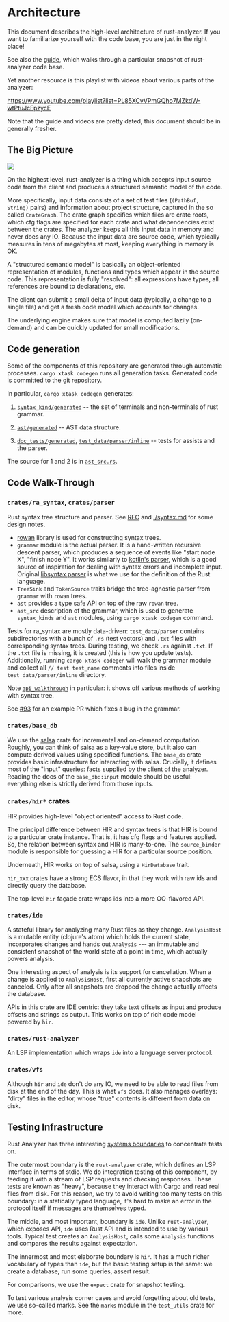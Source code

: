 # Architecture

This document describes the high-level architecture of rust-analyzer.
If you want to familiarize yourself with the code base, you are just
in the right place!

See also the [guide](./guide.md), which walks through a particular snapshot of
rust-analyzer code base.

Yet another resource is this playlist with videos about various parts of the
analyzer:

https://www.youtube.com/playlist?list=PL85XCvVPmGQho7MZkdW-wtPtuJcFpzycE

Note that the guide and videos are pretty dated, this document should be in
generally fresher.

## The Big Picture

![](https://user-images.githubusercontent.com/1711539/50114578-e8a34280-0255-11e9-902c-7cfc70747966.png)

On the highest level, rust-analyzer is a thing which accepts input source code
from the client and produces a structured semantic model of the code.

More specifically, input data consists of a set of test files (`(PathBuf,
String)` pairs) and information about project structure, captured in the so
called `CrateGraph`. The crate graph specifies which files are crate roots,
which cfg flags are specified for each crate and what dependencies exist between
the crates. The analyzer keeps all this input data in memory and never does any
IO. Because the input data are source code, which typically measures in tens of
megabytes at most, keeping everything in memory is OK.

A "structured semantic model" is basically an object-oriented representation of
modules, functions and types which appear in the source code. This representation
is fully "resolved": all expressions have types, all references are bound to
declarations, etc.

The client can submit a small delta of input data (typically, a change to a
single file) and get a fresh code model which accounts for changes.

The underlying engine makes sure that model is computed lazily (on-demand) and
can be quickly updated for small modifications.


## Code generation

Some of the components of this repository are generated through automatic
processes. `cargo xtask codegen` runs all generation tasks. Generated code is
committed to the git repository.

In particular, `cargo xtask codegen` generates:

1. [`syntax_kind/generated`](https://github.com/rust-analyzer/rust-analyzer/blob/a0be39296d2925972cacd9fbf8b5fb258fad6947/crates/ra_parser/src/syntax_kind/generated.rs)
  -- the set of terminals and non-terminals of rust grammar.

2. [`ast/generated`](https://github.com/rust-analyzer/rust-analyzer/blob/a0be39296d2925972cacd9fbf8b5fb258fad6947/crates/ra_syntax/src/ast/generated.rs)
  -- AST data structure.

3. [`doc_tests/generated`](https://github.com/rust-analyzer/rust-analyzer/blob/a0be39296d2925972cacd9fbf8b5fb258fad6947/crates/assists/src/doc_tests/generated.rs),
  [`test_data/parser/inline`](https://github.com/rust-analyzer/rust-analyzer/tree/a0be39296d2925972cacd9fbf8b5fb258fad6947/crates/ra_syntax/test_data/parser/inline)
  -- tests for assists and the parser.

The source for 1 and 2 is in [`ast_src.rs`](https://github.com/rust-analyzer/rust-analyzer/blob/a0be39296d2925972cacd9fbf8b5fb258fad6947/xtask/src/ast_src.rs).

## Code Walk-Through

### `crates/ra_syntax`, `crates/parser`

Rust syntax tree structure and parser. See
[RFC](https://github.com/rust-lang/rfcs/pull/2256) and [./syntax.md](./syntax.md) for some design notes.

- [rowan](https://github.com/rust-analyzer/rowan) library is used for constructing syntax trees.
- `grammar` module is the actual parser. It is a hand-written recursive descent parser, which
  produces a sequence of events like "start node X", "finish node Y". It works similarly to [kotlin's parser](https://github.com/JetBrains/kotlin/blob/4d951de616b20feca92f3e9cc9679b2de9e65195/compiler/frontend/src/org/jetbrains/kotlin/parsing/KotlinParsing.java),
  which is a good source of inspiration for dealing with syntax errors and incomplete input. Original [libsyntax parser](https://github.com/rust-lang/rust/blob/6b99adeb11313197f409b4f7c4083c2ceca8a4fe/src/libsyntax/parse/parser.rs)
  is what we use for the definition of the Rust language.
- `TreeSink` and `TokenSource` traits bridge the tree-agnostic parser from `grammar` with `rowan` trees.
- `ast` provides a type safe API on top of the raw `rowan` tree.
- `ast_src` description of the grammar, which is used to generate `syntax_kinds`
  and `ast` modules, using `cargo xtask codegen` command.

Tests for ra_syntax are mostly data-driven: `test_data/parser` contains subdirectories with a bunch of `.rs`
(test vectors) and `.txt` files with corresponding syntax trees. During testing, we check
`.rs` against `.txt`. If the `.txt` file is missing, it is created (this is how you update
tests). Additionally, running `cargo xtask codegen` will walk the grammar module and collect
all `// test test_name` comments into files inside `test_data/parser/inline` directory.

Note
[`api_walkthrough`](https://github.com/rust-analyzer/rust-analyzer/blob/2fb6af89eb794f775de60b82afe56b6f986c2a40/crates/ra_syntax/src/lib.rs#L190-L348)
in particular: it shows off various methods of working with syntax tree.

See [#93](https://github.com/rust-analyzer/rust-analyzer/pull/93) for an example PR which
fixes a bug in the grammar.

### `crates/base_db`

We use the [salsa](https://github.com/salsa-rs/salsa) crate for incremental and
on-demand computation. Roughly, you can think of salsa as a key-value store, but
it also can compute derived values using specified functions. The `base_db` crate
provides basic infrastructure for interacting with salsa. Crucially, it
defines most of the "input" queries: facts supplied by the client of the
analyzer. Reading the docs of the `base_db::input` module should be useful:
everything else is strictly derived from those inputs.

### `crates/hir*` crates

HIR provides high-level "object oriented" access to Rust code.

The principal difference between HIR and syntax trees is that HIR is bound to a
particular crate instance. That is, it has cfg flags and features applied. So,
the relation between syntax and HIR is many-to-one. The `source_binder` module
is responsible for guessing a HIR for a particular source position.

Underneath, HIR works on top of salsa, using a `HirDatabase` trait.

`hir_xxx` crates have a strong ECS flavor, in that they work with raw ids and
directly query the database.

The top-level `hir` façade crate wraps ids into a more OO-flavored API.

### `crates/ide`

A stateful library for analyzing many Rust files as they change. `AnalysisHost`
is a mutable entity (clojure's atom) which holds the current state, incorporates
changes and hands out `Analysis` --- an immutable and consistent snapshot of
the world state at a point in time, which actually powers analysis.

One interesting aspect of analysis is its support for cancellation. When a
change is applied to `AnalysisHost`, first all currently active snapshots are
canceled. Only after all snapshots are dropped the change actually affects the
database.

APIs in this crate are IDE centric: they take text offsets as input and produce
offsets and strings as output. This works on top of rich code model powered by
`hir`.

### `crates/rust-analyzer`

An LSP implementation which wraps `ide` into a language server protocol.

### `crates/vfs`

Although `hir` and `ide` don't do any IO, we need to be able to read
files from disk at the end of the day. This is what `vfs` does. It also
manages overlays: "dirty" files in the editor, whose "true" contents is
different from data on disk. 

## Testing Infrastructure

Rust Analyzer has three interesting [systems
boundaries](https://www.tedinski.com/2018/04/10/making-tests-a-positive-influence-on-design.html)
to concentrate tests on.

The outermost boundary is the `rust-analyzer` crate, which defines an LSP
interface in terms of stdio. We do integration testing of this component, by
feeding it with a stream of LSP requests and checking responses. These tests are
known as "heavy", because they interact with Cargo and read real files from
disk. For this reason, we try to avoid writing too many tests on this boundary:
in a statically typed language, it's hard to make an error in the protocol
itself if messages are themselves typed.

The middle, and most important, boundary is `ide`. Unlike
`rust-analyzer`, which exposes API, `ide` uses Rust API and is intended to
use by various tools. Typical test creates an `AnalysisHost`, calls some
`Analysis` functions and compares the results against expectation.

The innermost and most elaborate boundary is `hir`. It has a much richer
vocabulary of types than `ide`, but the basic testing setup is the same: we
create a database, run some queries, assert result.

For comparisons, we use the `expect` crate for snapshot testing.

To test various analysis corner cases and avoid forgetting about old tests, we
use so-called marks. See the `marks` module in the `test_utils` crate for more.

